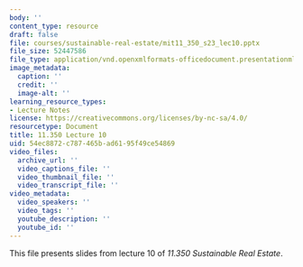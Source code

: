 ```yaml
---
body: ''
content_type: resource
draft: false
file: courses/sustainable-real-estate/mit11_350_s23_lec10.pptx
file_size: 52447586
file_type: application/vnd.openxmlformats-officedocument.presentationml.presentation
image_metadata:
  caption: ''
  credit: ''
  image-alt: ''
learning_resource_types:
- Lecture Notes
license: https://creativecommons.org/licenses/by-nc-sa/4.0/
resourcetype: Document
title: 11.350 Lecture 10
uid: 54ec8872-c787-465b-ad61-95f49ce54869
video_files:
  archive_url: ''
  video_captions_file: ''
  video_thumbnail_file: ''
  video_transcript_file: ''
video_metadata:
  video_speakers: ''
  video_tags: ''
  youtube_description: ''
  youtube_id: ''
---
```

This file presents slides from lecture 10 of *11.350 Sustainable Real Estate*.